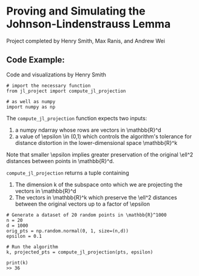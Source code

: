 # Proving and Simulating the Johnson-Lindenstrauss Lemma
Project completed by Henry Smith, Max Ranis, and Andrew Wei

## Code Example:
Code and visualizations by Henry Smith

```
# import the necessary function
from jl_project import compute_jl_projection

# as well as numpy
import numpy as np
```

The `compute_jl_projection` function expects two inputs: 

1. a numpy ndarray whose rows are vectors in \mathbb{R}^d
2. a value of \epsilon \in (0,1) which controls the algorithm's tolerance for distance distortion in the lower-dimensional space \mathbb{R}^k

Note that smaller \epsilon implies greater preservation of the original \ell^2 distances between points in \mathbb{R}^d.

`compute_jl_projection` returns a tuple containing

1. The dimension k of the subspace onto which we are projecting the vectors in \mathbb{R}^d
2. The vectors in \mathbb{R}^k which preserve the \ell^2 distances between the original vectors up to a factor of \epsilon

```
# Generate a dataset of 20 random points in \mathbb{R}^1000
n = 20
d = 1000
orig_pts = np.random.normal(0, 1, size=(n,d))
epsilon = 0.1 

# Run the algorithm
k, projected_pts = compute_jl_projection(pts, epsilon)
```

```
print(k)
>> 36
```
